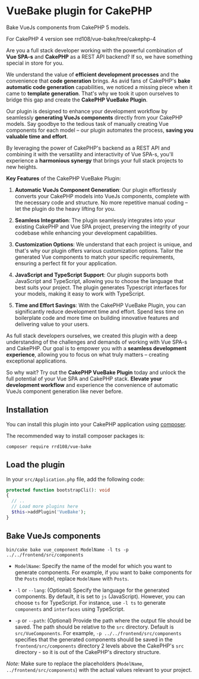 # VueBake plugin for CakePHP

Bake VueJs components from CakePHP 5 models.

For CakePHP 4 version see rrd108/vue-bake/tree/cakephp-4

Are you a full stack developer working with the powerful combination of **Vue SPA-s** and **CakePHP** as a REST API backend? If so, we have something special in store for you.

We understand the value of **efficient development processes** and the convenience that **code generation** brings. As avid fans of CakePHP's **bake automatic code generation** capabilities, we noticed a missing piece when it came to **template generation**. That's why we took it upon ourselves to bridge this gap and create the **CakePHP VueBake Plugin**.

Our plugin is designed to enhance your development workflow by seamlessly **generating VueJs components** directly from your CakePHP models. Say goodbye to the tedious task of manually creating Vue components for each model – our plugin automates the process, **saving you valuable time and effort**.

By leveraging the power of CakePHP's backend as a REST API and combining it with the versatility and interactivity of Vue SPA-s, you'll experience a **harmonious synergy** that brings your full stack projects to new heights.

**Key Features** of the CakePHP VueBake Plugin:

1. **Automatic VueJs Component Generation**: Our plugin effortlessly converts your CakePHP models into VueJs components, complete with the necessary code and structure. No more repetitive manual coding – let the plugin do the heavy lifting for you.

2. **Seamless Integration**: The plugin seamlessly integrates into your existing CakePHP and Vue SPA project, preserving the integrity of your codebase while enhancing your development capabilities.

3. **Customization Options**: We understand that each project is unique, and that's why our plugin offers various customization options. Tailor the generated Vue components to match your specific requirements, ensuring a perfect fit for your application.

4. **JavaScript and TypeScript Support**: Our plugin supports both JavaScript and TypeScript, allowing you to choose the language that best suits your project. The plugin generates Typescript interfaces for your models, making it easy to work with TypeScript.

5. **Time and Effort Savings**: With the CakePHP VueBake Plugin, you can significantly reduce development time and effort. Spend less time on boilerplate code and more time on building innovative features and delivering value to your users.

As full stack developers ourselves, we created this plugin with a deep understanding of the challenges and demands of working with Vue SPA-s and CakePHP. Our goal is to empower you with a **seamless development experience**, allowing you to focus on what truly matters – creating exceptional applications.

So why wait? Try out the **CakePHP VueBake Plugin** today and unlock the full potential of your Vue SPA and CakePHP stack. **Elevate your development workflow** and experience the convenience of automatic VueJs component generation like never before.

## Installation

You can install this plugin into your CakePHP application using [composer](https://getcomposer.org).

The recommended way to install composer packages is:

```
composer require rrd108/vue-bake
```

## Load the plugin

In your `src/Application.php` file, add the following code:

```php
protected function bootstrapCli(): void
{
  // ..
  // Load more plugins here
  $this->addPlugin('VueBake');
}
```

## Bake VueJs components

```
bin/cake bake vue_component ModelName -l ts -p ../../frontend/src/components
```

- `ModelName`: Specify the name of the model for which you want to generate components. For example, if you want to bake components for the `Posts` model, replace `ModelName` with `Posts`.

- `-l` or `--lang`: (Optional) Specify the language for the generated components. By default, it is set to `js` (JavaScript). However, you can choose `ts` for TypeScript. For instance, use `-l ts` to generate `components` and `interfaces` using TypeScript.

- `-p` or `--path`: (Optional) Provide the path where the output file should be saved. The path should be relative to the `src` directory. Default is `src/VueComponents`. For example, `-p ../../frontend/src/components` specifies that the generated components should be saved in the `frontend/src/components` directory 2 levels above the CakePHP's `src` directory - so it is out of the CakePHP's directory structure.

_Note:_ Make sure to replace the placeholders (`ModelName`, `../frontend/src/components`) with the actual values relevant to your project.

